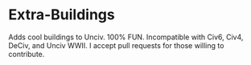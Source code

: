 # Extra-Buildings
Adds cool buildings to Unciv. 100% FUN. Incompatible with Civ6, Civ4, DeCiv, and Unciv WWII. I accept pull requests for those willing to contribute.
